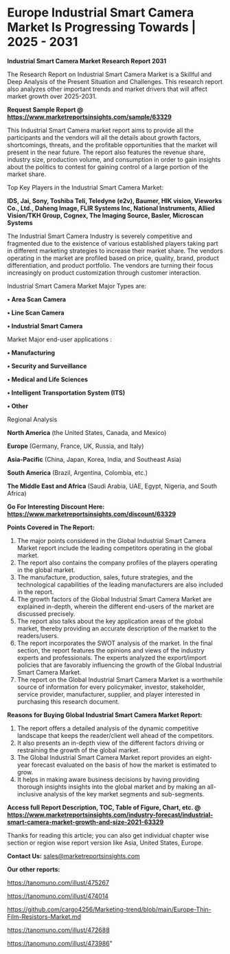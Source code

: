  # Europe Industrial Smart Camera Market Is Progressing Towards | 2025 - 2031

<strong>Industrial Smart Camera Market Research Report 2031</strong>

The Research Report on Industrial Smart Camera Market is a Skillful and Deep Analysis of the Present Situation and Challenges. This research report also analyzes other important trends and market drivers that will affect market growth over 2025-2031.

<strong>Request Sample Report @ <a href=https://www.marketreportsinsights.com/sample/63329>https://www.marketreportsinsights.com/sample/63329</a></strong>

This Industrial Smart Camera market report aims to provide all the participants and the vendors will all the details about growth factors, shortcomings, threats, and the profitable opportunities that the market will present in the near future. The report also features the revenue share, industry size, production volume, and consumption in order to gain insights about the politics to contest for gaining control of a large portion of the market share.

Top Key Players in the Industrial Smart Camera Market:

<strong>IDS, Jai, Sony, Toshiba Teli, Teledyne (e2v), Baumer, HIK vision, Vieworks Co., Ltd., Daheng Image, FLIR Systems Inc, National Instruments, Allied Vision/TKH Group, Cognex, The Imaging Source, Basler, Microscan Systems</strong>

The Industrial Smart Camera Industry is severely competitive and fragmented due to the existence of various established players taking part in different marketing strategies to increase their market share. The vendors operating in the market are profiled based on price, quality, brand, product differentiation, and product portfolio. The vendors are turning their focus increasingly on product customization through customer interaction.

Industrial Smart Camera Market Major Types are:

<strong>• Area Scan Camera

• Line Scan Camera

• Industrial Smart Camera</strong>

Market Major end-user applications :

<strong>• Manufacturing

• Security and Surveillance

• Medical and Life Sciences

• Intelligent Transportation System (ITS)

• Other</strong>

Regional Analysis

</u><strong><b>North America</b></strong> (the United States, Canada, and Mexico)

<strong><b>Europe </b></strong>(Germany, France, UK, Russia, and Italy)

<strong><b>Asia-Pacific</b></strong> (China, Japan, Korea, India, and Southeast Asia)

<strong><b>South America</b></strong> (Brazil, Argentina, Colombia, etc.)

<strong><b>The Middle East and Africa</b></strong> (Saudi Arabia, UAE, Egypt, Nigeria, and South Africa)

<strong>Go For Interesting Discount Here: <a href=https://www.marketreportsinsights.com/discount/63329>https://www.marketreportsinsights.com/discount/63329</a></strong>

<strong>Points Covered in The Report:</strong>
<ol>
  <li>The major points considered in the Global Industrial Smart Camera Market report include the leading competitors operating in the global market.</li>
  <li>The report also contains the company profiles of the players operating in the global market.</li>
  <li>The manufacture, production, sales, future strategies, and the technological capabilities of the leading manufacturers are also included in the report.</li>
  <li>The growth factors of the Global Industrial Smart Camera Market are explained in-depth, wherein the different end-users of the market are discussed precisely.</li>
  <li>The report also talks about the key application areas of the global market, thereby providing an accurate description of the market to the readers/users.</li>
  <li>The report incorporates the SWOT analysis of the market. In the final section, the report features the opinions and views of the industry experts and professionals. The experts analyzed the export/import policies that are favorably influencing the growth of the Global Industrial Smart Camera Market.</li>
  <li>The report on the Global Industrial Smart Camera Market is a worthwhile source of information for every policymaker, investor, stakeholder, service provider, manufacturer, supplier, and player interested in purchasing this research document.</li>
</ol>
<strong>Reasons for Buying Global Industrial Smart Camera Market Report:</strong>

<ol>
  <li>The report offers a detailed analysis of the dynamic competitive landscape that keeps the reader/client well ahead of the competitors.</li>
  <li>It also presents an in-depth view of the different factors driving or restraining the growth of the global market.</li>
  <li>The Global Industrial Smart Camera Market report provides an eight-year forecast evaluated on the basis of how the market is estimated to grow.</li>
  <li>It helps in making aware business decisions by having providing thorough insights insights into the global market and by making an all-inclusive analysis of the key market segments and sub-segments.</li>
</ol>
<strong>Access full Report Description, TOC, Table of Figure, Chart, etc. @ <a href=https://www.marketreportsinsights.com/industry-forecast/industrial-smart-camera-market-growth-and-size-2021-63329>https://www.marketreportsinsights.com/industry-forecast/industrial-smart-camera-market-growth-and-size-2021-63329</a></strong>


Thanks for reading this article; you can also get individual chapter wise section or region wise report version like Asia, United States, Europe.

<strong>Contact Us:</strong>
sales@marketreportsinsights.com

<strong>Our other reports:</strong>

<a href=https://tanomuno.com/illust/475267>https://tanomuno.com/illust/475267</a>

<a href=https://tanomuno.com/illust/474014>https://tanomuno.com/illust/474014</a>

<a href=https://github.com/cargo4256/Marketing-trend/blob/main/Europe-Thin-Film-Resistors-Market.md>https://github.com/cargo4256/Marketing-trend/blob/main/Europe-Thin-Film-Resistors-Market.md</a>

<a href=https://tanomuno.com/illust/472688>https://tanomuno.com/illust/472688</a>

<a href=https://tanomuno.com/illust/473986>https://tanomuno.com/illust/473986</a>"
